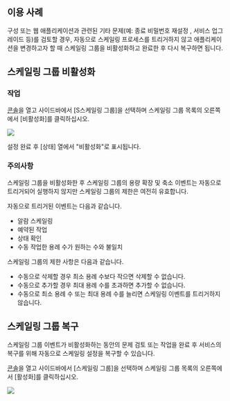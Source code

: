 ## 이용 사례

구성 또는 웹 애플리케이션과 관련된 기타 문제(예: 종료 비밀번호 재설정 , 서비스 업그레이드 등)를 검토할 경우, 자동으로 스케일링 프로세스를 트리거하지 않고 애플리케이션을 변경하고자 할 때 스케일링 그룹을 비활성화하고 완료한 후 다시 복구하면 됩니다.

## 스케일링 그룹 비활성화

### 작업

[콘솔](https://console.cloud.tencent.com/autoscaling/config)을 열고 사이드바에서 [S스케일링 그룹]을 선택하며 스케일링 그룹 목록의 오른쪽에서 [비활성화]를 클릭하십시오.

![](https://mc.qcloudimg.com/static/img/4ab9c83f55b9a0b8fc0b340775a99c4f/1.jpg)

설정 완료 후 [상태] 열에서 "비활성화"로 표시됩니다.

### 주의사항

스케일링 그룹을 비활성화한 후 스케일링 그룹의 용량 확장 및 축소 이벤트는 자동으로 트리거되어 실행하지 않지만 스케일링 그룹의 제한은 여전히 유효합니다.

자동으로 트리거된 이벤트는 다음과 같습니다.
- 알람 스케일링
- 예약된 작업
- 상태 확인
- 수동 작업한 용례 수가 원하는 수와 불일치

스케일링 그룹의 제한 사항은 다음과 같습니다.

- 수동으로 삭제할 경우 최소 용례 수보다 작으면 삭제할 수 없습니다.
- 수동으로 추가할 경우 최대 용례 수를 초과하면 추가할 수 없습니다.
- 수동으로 최소 용례 수 또는 최대 용례 수를 늘리면 스케일링 이벤트를 트리거하지 않습니다.

## 스케일링 그룹 복구

스케일링 그룹 이벤트가 비활성화하는 동안의 문제 검토 또는 작업을 완료 후 서비스의 복구를 위해 자동으로 스케일링 설정을 복구할 수 있습니다.

[콘솔](https://console.cloud.tencent.com/autoscaling/config)을 열고 사이드바에서 [스케일링 그룹]을 선택하며 스케일링 그룹 목록의 오른쪽에서 [활성화]를 클릭하십시오.

![](https://mc.qcloudimg.com/static/img/7decfa58fa823b7cba12f596091e7b69/2.jpg)




